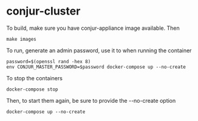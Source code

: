 # conjur-cluster
To build, make sure you have conjur-appliance image available. Then
```
make images
```

To run, generate an admin password, use it to when running the container

```
password=$(openssl rand -hex 8)
env CONJUR_MASTER_PASSWORD=$password docker-compose up --no-create
```

To stop the containers

```
docker-compose stop
```

Then, to start them again, be sure to provide the --no-create option

```
docker-compose up --no-create
```
